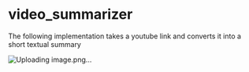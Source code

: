 # video_summarizer


The following implementation takes a youtube link and converts it into a short textual summary


![Uploading image.png…]()
